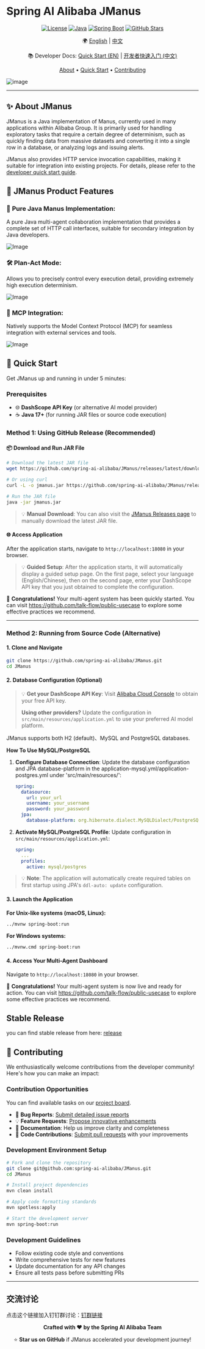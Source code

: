 # Spring AI Alibaba JManus

<div align="center">

[![License](https://img.shields.io/badge/license-Apache%202-blue.svg)](LICENSE)
[![Java](https://img.shields.io/badge/Java-17+-orange.svg)](https://openjdk.java.net/)
[![Spring Boot](https://img.shields.io/badge/Spring%20Boot-3.x-green.svg)](https://spring.io/projects/spring-boot)
[![GitHub Stars](https://img.shields.io/github/stars/alibaba/spring-ai-alibaba.svg)](https://github.com/alibaba/spring-ai-alibaba/stargazers)

🌍 [English](./README.md) | [中文](./README-zh.md)

📚 Developer Docs: [Quick Start (EN)](./README-dev-en.md) | [开发者快速入门 (中文)](./README-dev.md)

[About](#-about) • [Quick Start](#-quick-start) • [Contributing](#-contributing)

</div>

![image](https://github.com/user-attachments/assets/07feeb29-c410-4f56-89bf-532210bc1b63)

---

## ✨ About JManus

JManus is a Java implementation of Manus, currently used in many applications within Alibaba Group. It is primarily used for handling exploratory tasks that require a certain degree of determinism, such as quickly finding data from massive datasets and converting it into a single row in a database, or analyzing logs and issuing alerts.

JManus also provides HTTP service invocation capabilities, making it suitable for integration into existing projects. For details, please refer to the [developer quick start guide](./README-dev-en.md).

## 🎯 JManus Product Features

### 🤖 **Pure Java Manus Implementation**: 

A pure Java multi-agent collaboration implementation that provides a complete set of HTTP call interfaces, suitable for secondary integration by Java developers.

![Image](https://github.com/user-attachments/assets/3d98c1c6-aabb-45a2-b192-7b687093a1ee)

### 🛠️ **Plan-Act Mode**: 

Allows you to precisely control every execution detail, providing extremely high execution determinism.

![Image](https://github.com/user-attachments/assets/a689791f-adf5-44b6-9ea6-151f557a26d4)

### 🔗 **MCP Integration**:

 Natively supports the Model Context Protocol (MCP) for seamless integration with external services and tools.

![Image](https://github.com/user-attachments/assets/2d3f833f-ba45-42b6-8e1b-f3e9cfd40212)




## 🚀 Quick Start

Get JManus up and running in under 5 minutes:

### Prerequisites

- 🌐 **DashScope API Key** (or alternative AI model provider)
- ☕ **Java 17+** (for running JAR files or source code execution)

### Method 1: Using GitHub Release (Recommended)

#### 📦 Download and Run JAR File

```bash
# Download the latest JAR file
wget https://github.com/spring-ai-alibaba/JManus/releases/latest/download/jmanus.jar

# Or using curl
curl -L -o jmanus.jar https://github.com/spring-ai-alibaba/JManus/releases/latest/download/jmanus.jar

# Run the JAR file
java -jar jmanus.jar
```

> 💡 **Manual Download**: You can also visit the [JManus Releases page](https://github.com/spring-ai-alibaba/JManus/releases) to manually download the latest JAR file.

#### 🌐 Access Application

After the application starts, navigate to `http://localhost:18080` in your browser.

> 💡 **Guided Setup**: After the application starts, it will automatically display a guided setup page. On the first page, select your language (English/Chinese), then on the second page, enter your DashScope API key that you just obtained to complete the configuration.

🎉 **Congratulations!** Your multi-agent system has been quickly started. You can visit https://github.com/talk-flow/public-usecase to explore some effective practices we recommend.

---

### Method 2: Running from Source Code (Alternative)

#### 1. Clone and Navigate

```bash
git clone https://github.com/spring-ai-alibaba/JManus.git
cd JManus
```

#### 2. Database Configuration (Optional)

> 💡 **Get your DashScope API Key**: Visit [Alibaba Cloud Console](https://bailian.console.aliyun.com/?tab=model#/api-key) to obtain your free API key.
> 
> **Using other providers?** Update the configuration in `src/main/resources/application.yml` to use your preferred AI model platform.

JManus supports both H2 (default)、MySQL and PostgreSQL databases. 

**How To Use MySQL/PostgreSQL**

1. **Configure Database Connection**:
   Update the database configuration and JPA database-platform in the application-mysql.yml/application-postgres.yml under 'src/main/resources/':

   ```yaml
   spring:
     datasource:
       url: your_url
       username: your_username
       password: your_password
     jpa:
       database-platform: org.hibernate.dialect.MySQLDialect/PostgreSQLDialect
   ```

2. **Activate MySQL/PostgreSQL Profile**:
   Update configuration in `src/main/resources/application.yml`:

   ```yaml
   spring:
     ...
     profiles:
       active: mysql/postgres  
   ```

> 💡 **Note**: The application will automatically create required tables on first startup using JPA's `ddl-auto: update` configuration.

#### 3. Launch the Application

**For Unix-like systems (macOS, Linux):**
```bash
../mvnw spring-boot:run
```

**For Windows systems:**
```bash
../mvnw.cmd spring-boot:run
```

#### 4. Access Your Multi-Agent Dashboard

Navigate to `http://localhost:18080` in your browser.

🎉 **Congratulations!** Your multi-agent system is now live and ready for action. You can visit https://github.com/talk-flow/public-usecase to explore some effective practices we recommend.



## Stable Release

you can find stable release from here:
[release](https://github.com/spring-ai-alibaba/JManus/releases)


## 🤝 Contributing

We enthusiastically welcome contributions from the developer community! Here's how you can make an impact:

### Contribution Opportunities

You can find available tasks on our [project board](https://github.com/orgs/spring-ai-alibaba/projects/1).

- 🐛 **Bug Reports**: [Submit detailed issue reports](https://github.com/spring-ai-alibaba/JManus/issues)
- 💡 **Feature Requests**: [Propose innovative enhancements](https://github.com/spring-ai-alibaba/JManus/issues)
- 📝 **Documentation**: Help us improve clarity and completeness
- 🔧 **Code Contributions**: [Submit pull requests](https://github.com/spring-ai-alibaba/JManus/pulls) with your improvements

### Development Environment Setup

```bash
# Fork and clone the repository
git clone git@github.com:spring-ai-alibaba/JManus.git
cd JManus

# Install project dependencies
mvn clean install

# Apply code formatting standards
mvn spotless:apply

# Start the development server
mvn spring-boot:run
```

### Development Guidelines

- Follow existing code style and conventions
- Write comprehensive tests for new features
- Update documentation for any API changes
- Ensure all tests pass before submitting PRs

---

## 交流讨论

点击这个链接加入钉钉群讨论：[钉群链接](https://qr.dingtalk.com/action/joingroup?code=v1,k1,PBuFX00snERuKcnnG4YAPK52FOXwAkLYlulUUD9KiRo=&_dt_no_comment=1&origin=11)

<div align="center">

**Crafted with ❤️ by the Spring AI Alibaba Team**

⭐ **Star us on GitHub** if JManus accelerated your development journey!

</div>
